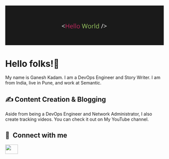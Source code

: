 <!---
**Sergiogk/Sergiogk** is a ✨ special ✨ repository because its `README.md` (this file) appears on your GitHub profile.

Here are some ideas to get you started:

- 👋 Hi, I’m @Sergiogk
- 👀 I’m interested in ...
- 🌱 I’m currently learning ...
- 💞️ I’m looking to collaborate on ...
- 📫 How to reach me ...
--->

![Header](https://github.com/AashimaAhuja/AashimaAhuja/blob/main/images/banner.png)




# Hello folks!👋

My name is Ganesh Kadam. I am a DevOps Engineer and Story Writer. I am from India, live in Pune, and work at Semantic.



## &#x270d; Content Creation & Blogging

Aside from being a DevOps Engineer and Network Administrator, I also create tracking videos. You can check it out on My YouTube channel.



## 🔗 &nbsp;**Connect with me**
<p align="left">
<a href="https://www.linkedin.com/in/ganesh-kadam-aa5621166" target="blank"><img align="center" src="https://raw.githubusercontent.com/rahuldkjain/github-profile-readme-generator/master/src/images/icons/Social/linked-in-alt.svg" alt="" height="30" width="40" /></a>
